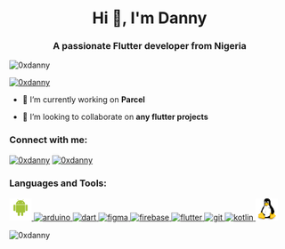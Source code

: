 <h1 align="center">Hi 👋, I'm Danny</h1>
<h3 align="center">A passionate Flutter developer from Nigeria</h3>

<p align="left"> <img src="https://komarev.com/ghpvc/?username=0xdanny&label=Profile%20views&color=0e75b6&style=flat" alt="0xdanny" /> </p>

<p align="left"> <a href="https://twitter.com/0xdanny" target="blank"><img src="https://img.shields.io/twitter/follow/0xdanny?logo=twitter&style=for-the-badge" alt="0xdanny" /></a> </p>

- 🔭 I’m currently working on **Parcel**

- 👯 I’m looking to collaborate on **any flutter projects**

<h3 align="left">Connect with me:</h3>
<p align="left">
<a href="https://twitter.com/0xdanny" target="blank"><img align="center" src="https://cdn.jsdelivr.net/npm/simple-icons@3.0.1/icons/twitter.svg" alt="0xdanny" height="30" width="40" /></a>
<a href="https://stackoverflow.com/users/0xdanny" target="blank"><img align="center" src="https://cdn.jsdelivr.net/npm/simple-icons@3.0.1/icons/stackoverflow.svg" alt="0xdanny" height="30" width="40" /></a>
</p>

<h3 align="left">Languages and Tools:</h3>
<p align="left"> <a href="https://developer.android.com" target="_blank"> <img src="https://raw.githubusercontent.com/devicons/devicon/master/icons/android/android-original-wordmark.svg" alt="android" width="40" height="40"/> </a> <a href="https://www.arduino.cc/" target="_blank"> <img src="https://cdn.worldvectorlogo.com/logos/arduino-1.svg" alt="arduino" width="40" height="40"/> </a> <a href="https://dart.dev" target="_blank"> <img src="https://www.vectorlogo.zone/logos/dartlang/dartlang-icon.svg" alt="dart" width="40" height="40"/> </a> <a href="https://www.figma.com/" target="_blank"> <img src="https://www.vectorlogo.zone/logos/figma/figma-icon.svg" alt="figma" width="40" height="40"/> </a> <a href="https://firebase.google.com/" target="_blank"> <img src="https://www.vectorlogo.zone/logos/firebase/firebase-icon.svg" alt="firebase" width="40" height="40"/> </a> <a href="https://flutter.dev" target="_blank"> <img src="https://www.vectorlogo.zone/logos/flutterio/flutterio-icon.svg" alt="flutter" width="40" height="40"/> </a> <a href="https://git-scm.com/" target="_blank"> <img src="https://www.vectorlogo.zone/logos/git-scm/git-scm-icon.svg" alt="git" width="40" height="40"/> </a> <a href="https://kotlinlang.org" target="_blank"> <img src="https://www.vectorlogo.zone/logos/kotlinlang/kotlinlang-icon.svg" alt="kotlin" width="40" height="40"/> </a> <a href="https://www.linux.org/" target="_blank"> <img src="https://raw.githubusercontent.com/devicons/devicon/master/icons/linux/linux-original.svg" alt="linux" width="40" height="40"/> </a> </p>

<p><img align="center" src="https://github-readme-stats.vercel.app/api/top-langs?username=0xdanny&show_icons=true&locale=en&layout=compact" alt="0xdanny" /></p>
